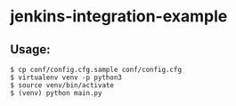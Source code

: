 # jenkins-integration-example


## Usage:


```
$ cp conf/config.cfg.sample conf/config.cfg
$ virtualenv venv -p python3
$ source venv/bin/activate
$ (venv) python main.py
```
